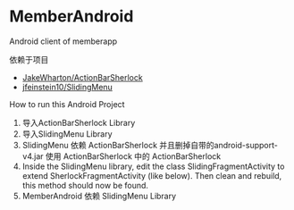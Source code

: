 MemberAndroid
=============

Android client of memberapp


依赖于项目

- [JakeWharton/ActionBarSherlock](https://github.com/JakeWharton/ActionBarSherlock)
- [jfeinstein10/SlidingMenu](https://github.com/jfeinstein10/SlidingMenu)


How to run this Android Project

1. 导入ActionBarSherlock Library
2. 导入SlidingMenu Library
3. SlidingMenu 依赖 ActionBarSherlock  并且删掉自带的android-support-v4.jar 使用 ActionBarSherlock 中的 ActionBarSherlock
4. Inside the SlidingMenu library, edit the class SlidingFragmentActivity to extend SherlockFragmentActivity (like below). Then clean and rebuild, this method should now be found. 
5. MemberAndroid 依赖 SlidingMenu Library 
